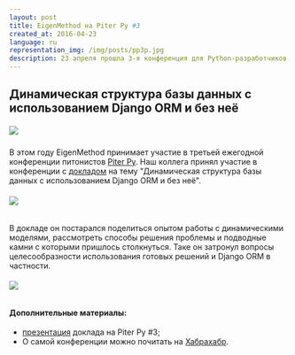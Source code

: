 ```yaml
---
layout: post
title: EigenMethod на Piter Py #3
created_at: 2016-04-23
language: ru
representation_img: /img/posts/pp3p.jpg
description: 23 апреля прошла 3-я конференция для Python-разработчиков на Неве
---
```


## Динамическая структура базы данных c использованием Django ORM и без неё

##### ![](/img/posts/pp3.jpg)

В этом году EigenMethod принимает участие в третьей ежегодной конференции питонистов [Piter Py][ppy]. Наш коллега принял участие в конференции с [докладом][doc] на тему "Динамическая структура базы данных c использованием Django ORM и без неё".  

###### ![](/img/posts/ppy1.jpg)  

В докладе он постарался поделиться опытом работы с динамическими моделями, рассмотреть способы решения проблемы и подводные камни с которыми пришлось столкнуться. Таке он затронул вопросы целесообразности использования готовых решений и Django ORM в частности.  

###### ![](/img/posts/ppy2.jpg)  

#### **Дополнительные материалы:**   

* [презентация][pres] доклада на Piter Py #3;  
* О самой конференции можно почитать на [Хабрахабр][habr].  

[//]: #
   [ppy]: <http://it-sobytie.ru/events/5862#tabs-anons>
   [doc]: <http://it-sobytie.ru/events/5862?dialog_id=39ffba068a3544ace88b77920e437ee7&#tabs-programm>
   [habr]: <https://habrahabr.ru/post/282656/>
   [pres]: <http://eigenmethod.ru/pres/PiterPy.pdf>
